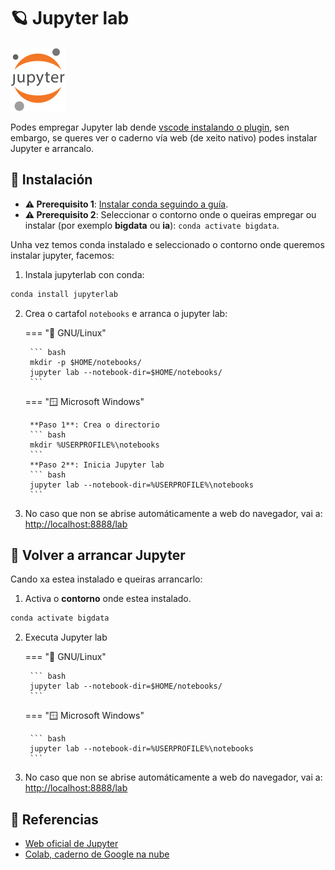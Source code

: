 # 🪐 Jupyter lab

![Logo Jupyter](images/jupyter/Jupyter_logo.svg#derecha "Logo Jupyter")

Podes empregar Jupyter lab dende [vscode instalando o plugin](conda-0-config-basica.md#configurar-visual-studio-code-vscode-con-conda-e-jupyterlab), sen embargo, se queres ver o caderno vía web (de xeito nativo) podes instalar Jupyter e arrancalo.

## 🧾 Instalación

- **⚠️ Prerequisito 1**: [Instalar conda seguindo a guía](conda-0-config-basica.md).
- **⚠️ Prerequisito 2**: Seleccionar o contorno onde o queiras empregar ou instalar (por exemplo **bigdata** ou **ia**): `conda activate bigdata`.

Unha vez temos conda instalado e seleccionado o contorno onde queremos instalar jupyter, facemos:

1. Instala jupyterlab con conda:
``` bash
conda install jupyterlab
```

2. Crea o cartafol `notebooks` e arranca o jupyter lab:

    === "🐧 GNU/Linux"

        ``` bash
        mkdir -p $HOME/notebooks/
        jupyter lab --notebook-dir=$HOME/notebooks/
        ```

    === "🪟 Microsoft Windows"

        **Paso 1**: Crea o directorio
        ``` bash
        mkdir %USERPROFILE%\notebooks
        ```
        **Paso 2**: Inicia Jupyter lab
        ``` bash
        jupyter lab --notebook-dir=%USERPROFILE%\notebooks
        ```

3. No caso que non se abrise automáticamente a web do navegador, vai a: <http://localhost:8888/lab>

## 📝 Volver a arrancar Jupyter

Cando xa estea instalado e queiras arrancarlo:

1. Activa o **contorno** onde estea instalado.
``` bash
conda activate bigdata
```

2. Executa Jupyter lab

    === "🐧 GNU/Linux"

        ``` bash
        jupyter lab --notebook-dir=$HOME/notebooks/
        ```

    === "🪟 Microsoft Windows"

        ``` bash
        jupyter lab --notebook-dir=%USERPROFILE%\notebooks
        ```

3. No caso que non se abrise automáticamente a web do navegador, vai a: <http://localhost:8888/lab>

## 🔗 Referencias

- [Web oficial de Jupyter](https://jupyter.org/)
- [Colab, caderno de Google na nube](https://colab.research.google.com/)
